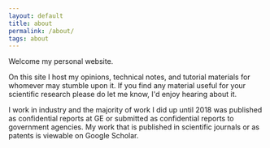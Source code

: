 ```yaml
---
layout: default
title: about
permalink: /about/
tags: about
---
```


Welcome my personal website.

On this site I host my opinions, technical notes, and tutorial materials for whomever may stumble upon it. If you find any material useful for your scientific research please do let me know, I'd enjoy hearing about it.

I work in industry and the majority of work I did up until 2018 was published as confidential reports at GE or submitted as confidential reports to government agencies. My work that is published in scientific journals or as patents is viewable on Google Scholar.
